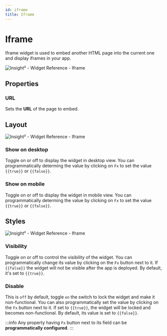 ```yaml
---
id: iframe
title: Iframe
---
```

# Iframe

Iframe widget is used to embed another HTML page into the current one and display iframes in your app.



![Insight² - Widget Reference - Iframe ](/_images/insight2/widgets/iframe/iframe_in2.png)



## Properties

### URL

Sets the **URL** of the page to embed.

## Layout



![Insight² - Widget Reference - Iframe ](/_images/insight2/widgets/iframe/layout.png)



### Show on desktop

Toggle on or off to display the widget in desktop view. You can programmatically determing the value by clicking on `Fx` to set the value `{{true}}` or `{{false}}`.
### Show on mobile

Toggle on or off to display the widget in mobile view. You can programmatically determing the value by clicking on `Fx` to set the value `{{true}}` or `{{false}}`.

## Styles



![Insight² - Widget Reference - Iframe ](/_images/insight2/widgets/iframe/styles.png)



### Visibility

Toggle on or off to control the visibility of the widget. You can programmatically change its value by clicking on the `Fx` button next to it. If `{{false}}` the widget will not be visible after the app is deployed. By default, it's set to `{{true}}`.

### Disable

This is `off` by default, toggle `on` the switch to lock the widget and make it non-functional. You can also programmatically set the value by clicking on the `Fx` button next to it. If set to `{{true}}`, the widget will be locked and becomes non-functional. By default, its value is set to `{{false}}`.

:::info
Any property having `Fx` button next to its field can be **programmatically configured**.
:::
